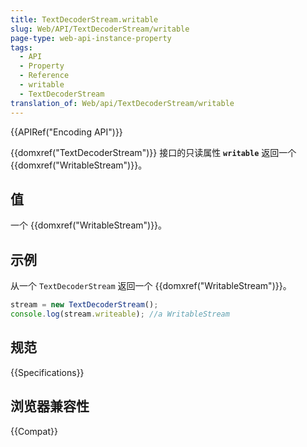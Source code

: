 ```yaml
---
title: TextDecoderStream.writable
slug: Web/API/TextDecoderStream/writable
page-type: web-api-instance-property
tags:
  - API
  - Property
  - Reference
  - writable
  - TextDecoderStream
translation_of: Web/api/TextDecoderStream/writable
---
```

{{APIRef("Encoding API")}}

{{domxref("TextDecoderStream")}} 接口的只读属性  **`writable`** 返回一个 {{domxref("WritableStream")}}。

## 值

一个 {{domxref("WritableStream")}}。

## 示例

从一个 `TextDecoderStream` 返回一个 {{domxref("WritableStream")}}。

```js
stream = new TextDecoderStream();
console.log(stream.writeable); //a WritableStream
```

## 规范

{{Specifications}}

## 浏览器兼容性

{{Compat}}
